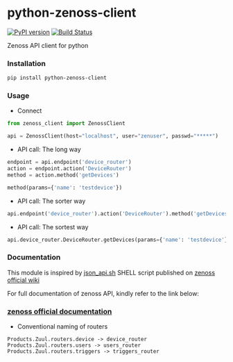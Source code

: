 # python-zenoss-client

[![PyPI version](https://img.shields.io/pypi/v/python-zenoss-client.svg)](https://pypi.python.org/pypi/python-zenoss-client)
[![Build Status](https://travis-ci.org/sayanarijit/python-zenoss-client.svg?branch=master)](https://travis-ci.org/sayanarijit/python-zenoss-client)

Zenoss API client for python


### Installation

```bash
pip install python-zenoss-client
```

### Usage

* Connect

```python
from zenoss_client import ZenossClient

api = ZenossClient(host="localhost", user="zenuser", passwd="*****")
```

* API call: The long way

```python
endpoint = api.endpoint('device_router')
action = endpoint.action('DeviceRouter')
method = action.method('getDevices')

method(params={'name': 'testdevice'})
```

* API call: The sorter way

```python
api.endpoint('device_router').action('DeviceRouter').method('getDevices')(params={'name': 'testdevice'})
```

* API call: The sortest way

```python
api.device_router.DeviceRouter.getDevices(params={'name': 'testdevice'})
```


### Documentation

This module is inspired by [json_api.sh](http://wiki.zenoss.org/Working_with_the_JSON_API#v5_version_of_the_json_api.sh) SHELL script published on [zenoss official wiki](http://wiki.zenoss.org)

For full documentation of zenoss API, kindly refer to the link below:
### [zenoss official documentation](https://www.zenoss.com/services-support/documentation/zenoss-json-api-0)

* Conventional naming of routers
```
Products.Zuul.routers.device -> device_router
Products.Zuul.routers.users -> users_router
Products.Zuul.routers.triggers -> triggers_router
```
